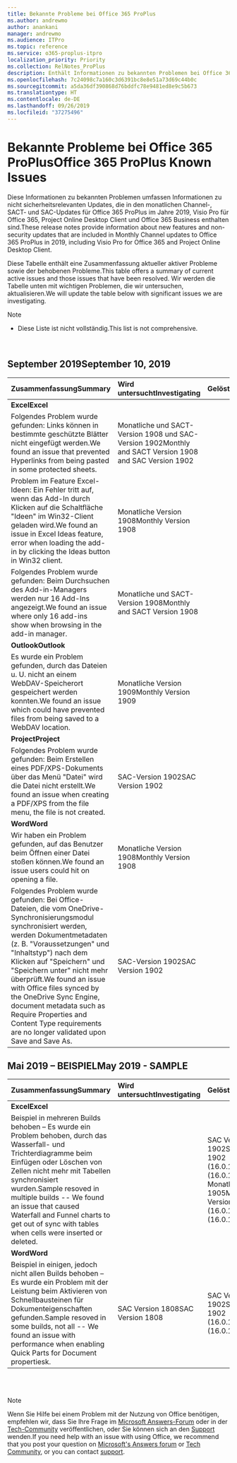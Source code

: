 ```yaml
---
title: Bekannte Probleme bei Office 365 ProPlus
ms.author: andrewmo
author: anankani
manager: andrewmo
ms.audience: ITPro
ms.topic: reference
ms.service: o365-proplus-itpro
localization_priority: Priority
ms.collection: RelNotes_ProPlus
description: Enthält Informationen zu bekannten Problemen bei Office 365 ProPlus
ms.openlocfilehash: 7c24098c7a160c3d6391bc8e8e51a73d69c44b0c
ms.sourcegitcommit: a5da36df390868d76bddfc78e9481ed8e9c5b673
ms.translationtype: HT
ms.contentlocale: de-DE
ms.lasthandoff: 09/26/2019
ms.locfileid: "37275496"
---
```

# <a name="office-365-proplus-known-issues"></a><span data-ttu-id="03227-103">Bekannte Probleme bei Office 365 ProPlus</span><span class="sxs-lookup"><span data-stu-id="03227-103">Office 365 ProPlus Known Issues</span></span>

<span data-ttu-id="03227-104">Diese Informationen zu bekannten Problemen umfassen Informationen zu nicht sicherheitsrelevanten Updates, die in den monatlichen Channel-, SACT- und SAC-Updates für Office 365 ProPlus im Jahre 2019, Visio Pro für Office 365, Project Online Desktop Client und Office 365 Business enthalten sind.</span><span class="sxs-lookup"><span data-stu-id="03227-104">These release notes provide information about new features and non-security updates that are included in Monthly Channel updates to Office 365 ProPlus in 2019, including Visio Pro for Office 365 and Project Online Desktop Client.</span></span>

<span data-ttu-id="03227-105">Diese Tabelle enthält eine Zusammenfassung aktueller aktiver Probleme sowie der behobenen Probleme.</span><span class="sxs-lookup"><span data-stu-id="03227-105">This table offers a summary of current active issues and those issues that have been resolved.</span></span>  <span data-ttu-id="03227-106">Wir werden die Tabelle unten mit wichtigen Problemen, die wir untersuchen, aktualisieren.</span><span class="sxs-lookup"><span data-stu-id="03227-106">We will update the table below with significant issues we are investigating.</span></span>

 > [!NOTE]
 >- <span data-ttu-id="03227-107">Diese Liste ist nicht vollständig.</span><span class="sxs-lookup"><span data-stu-id="03227-107">This list is not comprehensive.</span></span>

<br>

## <a name="september-2019"></a><span data-ttu-id="03227-108">September 2019</span><span class="sxs-lookup"><span data-stu-id="03227-108">September 10, 2019</span></span>

|<span data-ttu-id="03227-109">Zusammenfassung</span><span class="sxs-lookup"><span data-stu-id="03227-109">Summary</span></span>|<span data-ttu-id="03227-110">Wird untersucht</span><span class="sxs-lookup"><span data-stu-id="03227-110">Investigating</span></span>|<span data-ttu-id="03227-111">Gelöst</span><span class="sxs-lookup"><span data-stu-id="03227-111">Resolved</span></span>|
|:-------------------------------------------------------------------------------------|:-----|:-----|
|<span data-ttu-id="03227-112">**Excel**</span><span class="sxs-lookup"><span data-stu-id="03227-112">**Excel**</span></span>
<span data-ttu-id="03227-113">Folgendes Problem wurde gefunden: Links können in bestimmte geschützte Blätter nicht eingefügt werden.</span><span class="sxs-lookup"><span data-stu-id="03227-113">We found an issue that prevented Hyperlinks from being pasted in some protected sheets.</span></span>|<span data-ttu-id="03227-114">Monatliche und SACT-Version 1908 und SAC-Version 1902</span><span class="sxs-lookup"><span data-stu-id="03227-114">Monthly and SACT Version 1908 and SAC Version 1902</span></span>||
<span data-ttu-id="03227-115">Problem im Feature Excel-Ideen: Ein Fehler tritt auf, wenn das Add-In durch Klicken auf die Schaltfläche "Ideen" im Win32-Client geladen wird.</span><span class="sxs-lookup"><span data-stu-id="03227-115">We found an issue in Excel Ideas feature, error when loading the add-in by clicking the Ideas button in Win32 client.</span></span>|<span data-ttu-id="03227-116">Monatliche Version 1908</span><span class="sxs-lookup"><span data-stu-id="03227-116">Monthly Version 1908</span></span>||
<span data-ttu-id="03227-117">Folgendes Problem wurde gefunden: Beim Durchsuchen des Add-in-Managers werden nur 16 Add-Ins angezeigt.</span><span class="sxs-lookup"><span data-stu-id="03227-117">We found an issue where only 16 add-ins show when browsing in the add-in manager.</span></span>|<span data-ttu-id="03227-118">Monatliche und SACT-Version 1908</span><span class="sxs-lookup"><span data-stu-id="03227-118">Monthly and SACT Version 1908</span></span>||
|<span data-ttu-id="03227-119">**Outlook**</span><span class="sxs-lookup"><span data-stu-id="03227-119">**Outlook**</span></span>
<span data-ttu-id="03227-120">Es wurde ein Problem gefunden, durch das Dateien u. U. nicht an einem WebDAV-Speicherort gespeichert werden konnten.</span><span class="sxs-lookup"><span data-stu-id="03227-120">We found an issue which could have prevented files from being saved to a WebDAV location.</span></span>|<span data-ttu-id="03227-121">Monatliche Version 1909</span><span class="sxs-lookup"><span data-stu-id="03227-121">Monthly Version 1909</span></span>||
|<span data-ttu-id="03227-122">**Project**</span><span class="sxs-lookup"><span data-stu-id="03227-122">**Project**</span></span>
<span data-ttu-id="03227-123">Folgendes Problem wurde gefunden: Beim Erstellen eines PDF/XPS-Dokuments über das Menü "Datei" wird die Datei nicht erstellt.</span><span class="sxs-lookup"><span data-stu-id="03227-123">We found an issue when creating a PDF/XPS from the file menu, the file is not created.</span></span> |<span data-ttu-id="03227-124">SAC-Version 1902</span><span class="sxs-lookup"><span data-stu-id="03227-124">SAC Version 1902</span></span>||
|<span data-ttu-id="03227-125">**Word**</span><span class="sxs-lookup"><span data-stu-id="03227-125">**Word**</span></span>
<span data-ttu-id="03227-126">Wir haben ein Problem gefunden, auf das Benutzer beim Öffnen einer Datei stoßen können.</span><span class="sxs-lookup"><span data-stu-id="03227-126">We found an issue users could hit on opening a file.</span></span>|<span data-ttu-id="03227-127">Monatliche Version 1908</span><span class="sxs-lookup"><span data-stu-id="03227-127">Monthly Version 1908</span></span>||
<span data-ttu-id="03227-128">Folgendes Problem wurde gefunden: Bei Office-Dateien, die vom OneDrive-Synchronisierungsmodul synchronisiert werden, werden Dokumentmetadaten (z. B. "Voraussetzungen" und "Inhaltstyp") nach dem Klicken auf "Speichern" und "Speichern unter" nicht mehr überprüft.</span><span class="sxs-lookup"><span data-stu-id="03227-128">We found an issue with Office files synced by the OneDrive Sync Engine, document metadata such as Require Properties and Content Type requirements are no longer validated upon Save and Save As.</span></span>|<span data-ttu-id="03227-129">SAC-Version 1902</span><span class="sxs-lookup"><span data-stu-id="03227-129">SAC Version 1902</span></span>||

## <a name="may-2019---sample"></a><span data-ttu-id="03227-130">Mai 2019 – BEISPIEL</span><span class="sxs-lookup"><span data-stu-id="03227-130">May 2019 - SAMPLE</span></span>

|<span data-ttu-id="03227-131">Zusammenfassung</span><span class="sxs-lookup"><span data-stu-id="03227-131">Summary</span></span>|<span data-ttu-id="03227-132">Wird untersucht</span><span class="sxs-lookup"><span data-stu-id="03227-132">Investigating</span></span>|<span data-ttu-id="03227-133">Gelöst</span><span class="sxs-lookup"><span data-stu-id="03227-133">Resolved</span></span>|
|:-------------------------------------------------------------------------------------|:-----|:-----|
|<span data-ttu-id="03227-134">**Excel**</span><span class="sxs-lookup"><span data-stu-id="03227-134">**Excel**</span></span>
<span data-ttu-id="03227-135">Beispiel in mehreren Builds behoben – Es wurde ein Problem behoben, durch das Wasserfall- und Trichterdiagramme beim Einfügen oder Löschen von Zellen nicht mehr mit Tabellen synchronisiert wurden.</span><span class="sxs-lookup"><span data-stu-id="03227-135">Sample resoved in multiple builds -- We found an issue that caused Waterfall and Funnel charts to get out of sync with tables when cells were inserted or deleted.</span></span>||<span data-ttu-id="03227-136">SAC Version 1902</span><span class="sxs-lookup"><span data-stu-id="03227-136">SAC Version 1902</span></span> <br> <span data-ttu-id="03227-137">(16.0.11328.20306)</span><span class="sxs-lookup"><span data-stu-id="03227-137">(16.0.11328.20306)</span></span> <br> <span data-ttu-id="03227-138">Monatliche Version 1905</span><span class="sxs-lookup"><span data-stu-id="03227-138">Monthly Version 1905</span></span> <br> <span data-ttu-id="03227-139">(16.0.11629.20210)</span><span class="sxs-lookup"><span data-stu-id="03227-139">(16.0.11629.20210)</span></span>|
|<span data-ttu-id="03227-140">**Word**</span><span class="sxs-lookup"><span data-stu-id="03227-140">**Word**</span></span>
<span data-ttu-id="03227-141">Beispiel in einigen, jedoch nicht allen Builds behoben – Es wurde ein Problem mit der Leistung beim Aktivieren von Schnellbausteinen für Dokumenteigenschaften gefunden.</span><span class="sxs-lookup"><span data-stu-id="03227-141">Sample resoved in some builds, not all -- We found an issue with performance when enabling Quick Parts for Document propertiesk.</span></span>|<span data-ttu-id="03227-142">SAC Version 1808</span><span class="sxs-lookup"><span data-stu-id="03227-142">SAC Version 1808</span></span>|<span data-ttu-id="03227-143">SAC Version 1902</span><span class="sxs-lookup"><span data-stu-id="03227-143">SAC Version 1902</span></span> <br> <span data-ttu-id="03227-144">(16.0.11328.20340)</span><span class="sxs-lookup"><span data-stu-id="03227-144">(16.0.11328.20340)</span></span>|

<br>
<br>

> [!NOTE]
> <span data-ttu-id="03227-145">Wenn Sie Hilfe bei einem Problem mit der Nutzung von Office benötigen, empfehlen wir, dass Sie Ihre Frage im [Microsoft Answers-Forum](https://answers.microsoft.com/) oder in der [Tech-Community](https://techcommunity.microsoft.com/) veröffentlichen, oder Sie können sich an den [Support](https://support.microsoft.com/contactus) wenden.</span><span class="sxs-lookup"><span data-stu-id="03227-145">If you need help with an issue with using Office, we recommend that you post your question on [Microsoft's Answers forum](https://answers.microsoft.com/) or [Tech Community](https://techcommunity.microsoft.com/), or you can contact [support](https://support.microsoft.com/contactus).</span></span>
